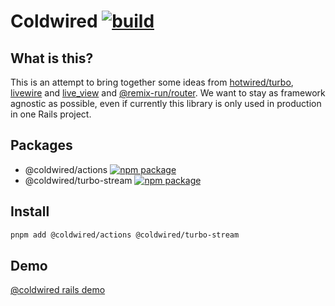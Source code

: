 # Coldwired [![build][build-badge]][build]

[build-badge]: https://github.com/tchak/coldwired/workflows/CI/badge.svg
[build]: https://github.com/tchak/coldwired/actions

[npm-badge-actions]: https://img.shields.io/npm/v/@coldwired/actions.svg
[npm-actions]: https://www.npmjs.com/package/@coldwired/actions
[npm-badge-turbo-stream]: https://img.shields.io/npm/v/@coldwired/turbo-stream.svg
[npm-turbo-stream]: https://www.npmjs.com/package/@coldwired/turbo-stream

## What is this?

This is an attempt to bring together some ideas from [hotwired/turbo](https://hotwired.dev),
[livewire](https://livewire.laravel.com) and
[live_view](https://hexdocs.pm/phoenix_live_view/Phoenix.LiveView.html) and
[@remix-run/router](https://www.npmjs.com/package/@remix-run/router). We want to stay as framework
agnostic as possible, even if currently this library is only used in production in one Rails
project.

## Packages

* @coldwired/actions [![npm package][npm-badge-actions]][npm-actions]
* @coldwired/turbo-stream [![npm package][npm-badge-turbo-stream]][npm-turbo-stream]

## Install

```bash
pnpm add @coldwired/actions @coldwired/turbo-stream
```

## Demo

[@coldwired rails demo](https://github.com/tchak/coldwired-rails-demo)
